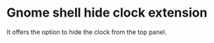 Gnome shell hide clock extension
================================

It offers the option to hide the clock from the top panel.
